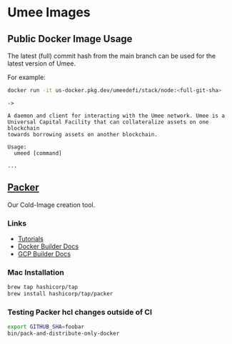 # Umee Images

## Public Docker Image Usage

The latest (full) commit hash from the main branch can be used for the latest version of Umee.

For example:
```bash
docker run -it us-docker.pkg.dev/umeedefi/stack/node:<full-git-sha>
```

```
->
```

```
A daemon and client for interacting with the Umee network. Umee is a
Universal Capital Facility that can collateralize assets on one blockchain
towards borrowing assets on another blockchain.

Usage:
  umeed [command]

...
```


## [Packer](https://www.packer.io)

Our Cold-Image creation tool.

### Links
* [Tutorials](https://learn.hashicorp.com/packer)
* [Docker Builder Docs](https://www.packer.io/plugins/builders/docker)
* [GCP Builder Docs](https://www.packer.io/plugins/builders/googlecompute)

### Mac Installation

```bash
brew tap hashicorp/tap
brew install hashicorp/tap/packer
```

### Testing Packer hcl changes outside of CI
```bash
export GITHUB_SHA=foobar
bin/pack-and-distribute-only-docker
```
